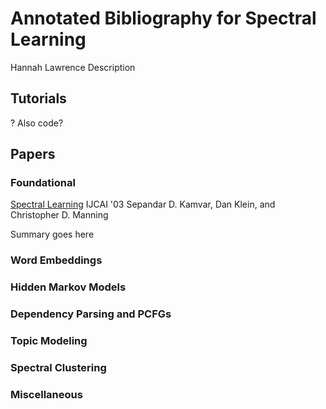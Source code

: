 # Annotated Bibliography for Spectral Learning

Hannah Lawrence
Description

## Tutorials
? Also code?

## Papers

### Foundational
[Spectral Learning](https://people.eecs.berkeley.edu/~klein/papers/spectral-learning.pdf) IJCAI '03
Sepandar D. Kamvar, Dan Klein, and Christopher D. Manning

Summary goes here
### Word Embeddings
### Hidden Markov Models
### Dependency Parsing and PCFGs
### Topic Modeling
### Spectral Clustering
### Miscellaneous

